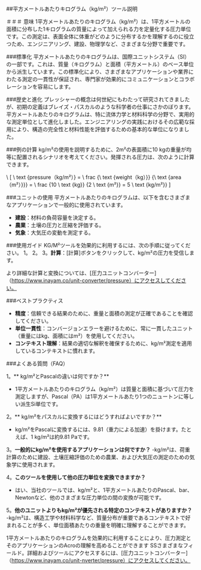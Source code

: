 ##平方メートルあたりキログラム（kg/m²）ツール説明

＃＃＃ 意味
1平方メートルあたりのキログラム（kg/m²）は、1平方メートルの面積に分布した1キログラムの質量によって加えられる力を定量化する圧力単位です。この測定は、表面全体に体重がどのように分布するかを理解するのに役立つため、エンジニアリング、建設、物理学など、さまざまな分野で重要です。

###標準化
平方メートルあたりのキログラムは、国際ユニットシステム（SI）の一部です。これは、質量（キログラム）と面積（平方メートル）のベース単位から派生しています。この標準化により、さまざまなアプリケーションや業界にわたる測定の一貫性が保証され、専門家が効果的にコミュニケーションとコラボレーションを容易にします。

###歴史と進化
プレッシャーの概念は何世紀にもわたって研究されてきましたが、初期の定義はブレイズ・パスカルのような科学者の仕事にさかのぼります。平方メートルあたりのキログラムは、特に流体力学と材料科学の分野で、実用的な測定単位として進化しました。エンジニアリングの実践におけるその広範な採用により、構造の完全性と材料性能を評価するための基本的な単位になりました。

###例の計算
kg/m²の使用を説明するために、2m²の表面積に10 kgの重量が均等に配置されるシナリオを考えてください。発揮される圧力は、次のように計算できます。

\ [
\ text {pressure（kg/m²）} = \ frac {\ text {weight（kg）}} {\ text {area（m²）}}} = \ frac {10 \ text {kg}} {2 \ text {m²}} = 5 \ text {kg/m²}}
\]

###ユニットの使用
平方メートルあたりのキログラムは、以下を含むさまざまなアプリケーションで一般的に使用されています。
-  **建設**：材料の負荷容量を決定する。
-  **農業**：土壌の圧力と圧縮を評価する。
-  **気象**：大気圧の変動を測定する。

###使用ガイド
KG/M²ツールを効果的に利用するには、次の手順に従ってください。
1。
2。
3。**計算**：[計算]ボタンをクリックして、kg/m²の圧力を受信します。

より詳細な計算と変換については、[圧力ユニットコンバーター]（https://www.inayam.co/unit-converter/pressure）にアクセスしてください。

###ベストプラクティス
-  **精度**：信頼できる結果のために、重量と面積の測定が正確であることを確認してください。
-  **単位一貫性**：コンバージョンエラーを避けるために、常に一貫したユニット（重量にはkg、面積にはm²）を使用してください。
-  **コンテキスト理解**：結果の適切な解釈を確保するために、kg/m²測定を適用しているコンテキストに慣れます。

###よくある質問（FAQ）

1。** kg/m²とPascalの違いは何ですか？**
-  1平方メートルあたりのキログラム（kg/m²）は質量と面積に基づいて圧力を測定しますが、Pascal（PA）は1平方メートルあたり1つのニュートンに等しい派生Si単位です。

2。** kg/m²をパスカルに変換するにはどうすればよいですか？**
-  kg/m²をPascalに変換するには、9.81（重力による加速）を掛けます。たとえば、1 kg/m²は約9.81 Paです。

3。**一般的にkg/m²を使用するアプリケーションは何ですか？**
-kg/m²は、荷重計算のために建設、土壌圧縮評価のための農業、および大気圧の測定のための気象学に使用されます。

4。**このツールを使用して他の圧力単位を変換できますか？**
- はい、当社のツールでは、kg/m²と、1平方メートルあたりのPascal、bar、Newtonなど、他のさまざまな圧力単位の間の変換が可能です。

5。**他のユニットよりもkg/m²が優先される特定のコンテキストがありますか？**
-kg/m²は、構造工学や材料科学など、質量分布が重要であるコンテキストで好まれることが多く、単位面積あたりの重量を明確に理解することができます。

1平方メートルあたりのキログラムを効果的に利用することにより、圧力測定とそのアプリケーションのAcroの理解を高めることができます SSさまざまなフィールド。詳細およびツールにアクセスするには、[圧力ユニットコンバーター]（https://www.inayam.co/unit-nverter/pressure）にアクセスしてください。
